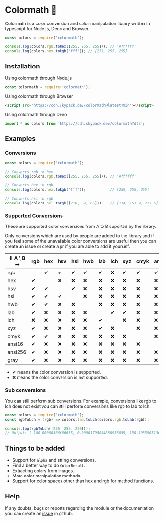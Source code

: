 # Colormath 🎨

Colormath is a color conversion and color manipulation library written in typescript for Node.js, Deno and Browser.

```js
const colors = require('colormath');

console.log(colors.rgb.toHex([255, 255, 255])); // '#ffffff'
console.log(colors.hex.toRgb('fff')); // [255, 255, 255]
```

## Installation

Using colormath through Node.js

```js
const colormath = require('colormath');
```

Using colormath through Browser

```html
<script src="https://cdn.skypack.dev/colormath@latest?min"></script>
```

Using colormath through Deno

```js
import * as colors from 'https://cdn.skypack.dev/colormath?dts';
```

## Examples

### Conversions

```js
const colors = require('colormath');

// Converts rgb to hex
console.log(colors.rgb.toHex([255, 255, 255])); // '#ffffff'

// Converts hex to rgb
console.log(colors.hex.toRgb('fff'));           // [255, 255, 255]

// Converts hsl to rgb
console.log(colors.hsl.toRgb([218, 58, 65]));   // [114, 151.9, 217.5]
```

### Supported Conversions

These are supported color conversions from A to B suported by the library.

Only conversions which are used by people are added to the library and if you feel some of the unavailable color conversions are useful then you can create an issue or create a pr if you are able to add it yourself.

| ⬇ A \ B ➡  | rgb | hex | hsv | hsl | hwb | lab | lch | xyz | cmyk | ansi16 | ansi256 | gray |
|---------|-----|-----|-----|-----|-----|-----|-----|-----|------|--------|---------|------|
| rgb |  | ✔ | ✔ | ✔ | ✔ | ✔ | ❌ | ✔ | ✔ | ✔ | ✔ | ✔ |
| hex | ✔ |  | ❌ | ❌ | ❌ | ❌ | ❌ | ❌ | ❌ | ❌ | ❌ | ❌ |
| hsv | ✔ | ✔ |  | ✔ | ❌ | ❌ | ❌ | ❌ | ❌ | ❌ | ❌ | ❌ |
| hsl | ✔ | ✔ | ✔ |  | ❌ | ❌ | ❌ | ❌ | ❌ | ❌ | ❌ | ❌ |
| hwb | ✔ | ✔ | ❌ | ❌ |  | ❌ | ❌ | ❌ | ❌ | ❌ | ❌ | ❌ |
| lab | ✔ | ❌ | ❌ | ❌ | ❌ |  | ✔ | ✔ | ❌ | ❌ | ❌ | ❌ |
| lch | ❌ | ❌ | ❌ | ❌ | ❌ | ✔ |  | ❌ | ❌ | ❌ | ❌ | ❌ |
| xyz | ✔ | ❌ | ❌ | ❌ | ❌ | ✔ | ❌ |  | ❌ | ❌ | ❌ | ❌ |
| cmyk | ✔ | ✔ | ❌ | ❌ | ❌ | ❌ | ❌ | ❌ |  | ❌ | ❌ | ❌ |
| ansi16 | ✔ | ❌ | ❌ | ❌ | ❌ | ❌ | ❌ | ❌ | ❌ |  | ❌ | ❌ |
| ansi256 | ✔ | ❌ | ❌ | ❌ | ❌ | ❌ | ❌ | ❌ | ❌ | ❌ |  | ❌ |
| gray | ✔ | ❌ | ❌ | ❌ | ❌ | ❌ | ❌ | ❌ | ❌ | ❌ | ❌ |  |

- ✔ means the color conversion is supported.
- ❌ means the color conversion is not supported.

### Sub conversions

You can still perform sub conversions. For example, conversions like rgb to lch does not exist you can still perform conversions like rgb to lab to lch.

```js
const colors = require('colormath');
const rgbToLch = (rgb) => colors.lab.toLch(colors.rgb.toLab(rgb));

console.log(rgbToLch([255, 255, 255])); 
// Output: [ 100.00000386666655, 0.00001795054880958058, 158.19859051364818 ]
```

## Things to be added

- Support for `alpha` and string conversions.
- Find a better way to do `ColorResult`.
- Extracting colors from images.
- More color manipulation methods.
- Support for color spaces other than hex and rgb for method functions.

## Help

If any doubts, bugs or reports regarding the module or the documentation you can create an [issue](https://github.com/scientific-dev/colormath/issues) in github.